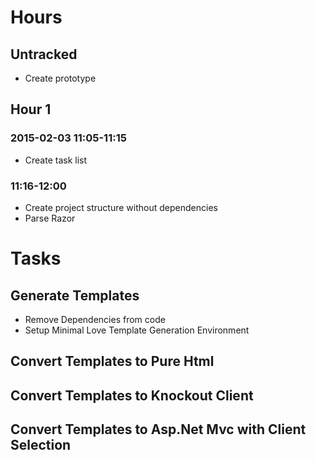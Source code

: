 

# Hours

## Untracked

- Create prototype

## Hour 1

### 2015-02-03 11:05-11:15

- Create task list

### 11:16-12:00

- Create project structure without dependencies
- Parse Razor

# Tasks

## Generate Templates

- Remove Dependencies from code
- Setup Minimal Love Template Generation Environment

## Convert Templates to Pure Html

## Convert Templates to Knockout Client

## Convert Templates to Asp.Net Mvc with Client Selection
